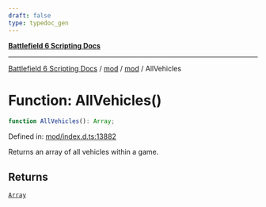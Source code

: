 ```yaml
---
draft: false
type: typedoc_gen
---
```


[**Battlefield 6 Scripting Docs**](../../../_index.md)

***

[Battlefield 6 Scripting Docs](../../../_index.md) / [mod](../../_index.md) / [mod](../_index.md) / AllVehicles

# Function: AllVehicles()

```ts
function AllVehicles(): Array;
```

Defined in: [mod/index.d.ts:13882](https://github.com/battlefield-portal-community/portal-docs/blob/6d87e21c5922a3efb03c634dbe98e5fe6e797672/generators/santiago/mod/index.d.ts#L13882)

Returns an array of all vehicles within a game.

## Returns

[`Array`](../Array/_index.md)
